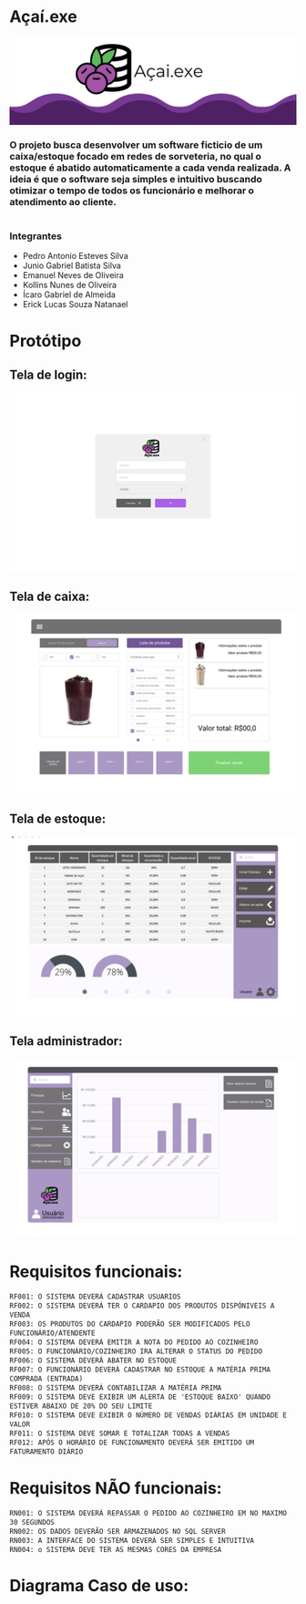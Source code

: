 # Açaí.exe

<img src=https://github.com/chulastem/Acai.exe-modelagem-de-software-/blob/main/images/capa.png/>


### O projeto busca desenvolver um software ficticio de um caixa/estoque focado em redes de sorveteria, no qual o estoque é abatido automaticamente a cada venda realizada. A ideia é que o software seja simples e intuitivo buscando otimizar o tempo de todos os funcionário e melhorar o atendimento ao cliente.

#

### Integrantes
- Pedro Antonio Esteves Silva
- Junio Gabriel Batista Silva
- Emanuel Neves de Oliveira
- Kollins Nunes de Oliveira
- Ícaro Gabriel de Almeida
- Erick Lucas Souza Natanael

# Protótipo
## Tela de login:

<img src=https://github.com/chulastem/Acai.exe-modelagem-de-software-/blob/main/images/1.1-Screen%201.png/>

## Tela de caixa:

<img src=https://github.com/chulastem/Acai.exe-modelagem-de-software-/blob/main/images/2.1-Screen%202.png/>

## Tela de estoque:

<img src=https://github.com/chulastem/Acai.exe-modelagem-de-software-/blob/main/images/3.1-Screen%204.png/>

## Tela administrador:

<img src=https://github.com/chulastem/Acai.exe-modelagem-de-software-/blob/main/images/4.1-Screen%205.png/>

# Requisitos funcionais:
```
RF001: O SISTEMA DEVERÁ CADASTRAR USUARIOS
RF002: O SISTEMA DEVERÁ TER O CARDAPIO DOS PRODUTOS DISPÓNIVEIS A VENDA
RF003: OS PRODUTOS DO CARDAPIO PODERÃO SER MODIFICADOS PELO FUNCIONÁRIO/ATENDENTE
RF004: O SISTEMA DEVERÁ EMITIR A NOTA DO PEDIDO AO COZINHEIRO
RF005: O FUNCIONÁRIO/COZINHEIRO IRA ALTERAR O STATUS DO PEDIDO
RF006: O SISTEMA DEVERÁ ABATER NO ESTOQUE
RF007: O FUNCIONÁRIO DEVERÁ CADASTRAR NO ESTOQUE A MATÉRIA PRIMA COMPRADA (ENTRADA)
RF008: O SISTEMA DEVERÁ CONTABILIZAR A MATÉRIA PRIMA 
RF009: O SISTEMA DEVE EXIBIR UM ALERTA DE 'ESTOQUE BAIXO' QUANDO ESTIVER ABAIXO DE 20% DO SEU LIMITE
RF010: O SISTEMA DEVE EXIBIR O NÚMERO DE VENDAS DIÁRIAS EM UNIDADE E VALOR
RF011: O SISTEMA DEVE SOMAR E TOTALIZAR TODAS A VENDAS
RF012: APÓS O HORÁRIO DE FUNCIONAMENTO DEVERÁ SER EMITIDO UM FATURAMENTO DIÁRIO
```
# Requisitos NÃO funcionais:
```
RN001: O SISTEMA DEVERÁ REPASSAR O PEDIDO AO COZINHEIRO EM NO MAXIMO 30 SEGUNDOS
RN002: OS DADOS DEVERÃO SER ARMAZENADOS NO SQL SERVER
RN003: A INTERFACE DO SISTEMA DEVERÁ SER SIMPLES E INTUITIVA
RN004: o SISTEMA DEVE TER AS MESMAS CORES DA EMPRESA
```

# Diagrama Caso de uso:
